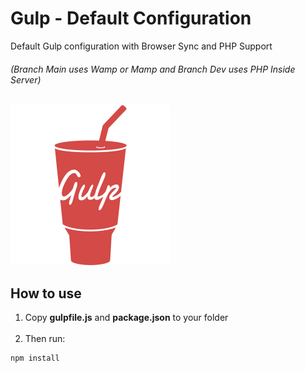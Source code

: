 # Gulp - Default Configuration

Default Gulp configuration with Browser Sync and PHP Support
###### (Branch Main uses Wamp or Mamp and Branch Dev uses PHP Inside Server)

![Gulp Symbol](https://github.com/lucasbatiiista/gulp-config/blob/main/gulp-symbol.png)

## How to use

1. Copy **gulpfile.js** and **package.json** to your folder <br/><br/>
2. Then run:
~~~ html
npm install
~~~
